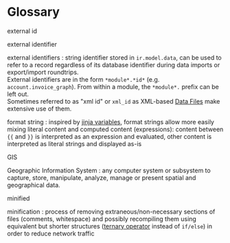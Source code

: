 # Glossary

<a id="term-external-id"></a>

external id

<a id="term-external-identifier"></a>

external identifier

<a id="term-external-identifiers"></a>

external identifiers
: string identifier stored in `ir.model.data`, can be used to refer
  to a record regardless of its database identifier during data imports
  or export/import roundtrips.
  <br/>
  External identifiers are in the form `*module*.*id*` (e.g.
  `account.invoice_graph`). From within a module, the
  `*module*.` prefix can be left out.
  <br/>
  Sometimes referred to as "xml id" or `xml_id` as XML-based
  [Data Files](reference/backend/data.md#reference-data) make extensive use of them.

<a id="term-format-string"></a>

format string
: inspired by [jinja variables](http://jinja.pocoo.org/docs/dev/templates/#variables), format strings allow more easily
  mixing literal content and computed content (expressions): content
  between `{{` and `}}` is interpreted as an expression and
  evaluated, other content is interpreted as literal strings and
  displayed as-is

<a id="term-GIS"></a>

GIS

<a id="term-Geographic-Information-System"></a>

Geographic Information System
: any computer system or subsystem to capture, store, manipulate,
  analyze, manage or present spatial and geographical data.

<a id="term-minified"></a>

minified

<a id="term-minification"></a>

minification
: process of removing extraneous/non-necessary sections of files
  (comments, whitespace) and possibly recompiling them using equivalent
  but shorter structures ([ternary operator](http://en.wikipedia.org/wiki/%3F:) instead of `if/else`) in
  order to reduce network traffic
